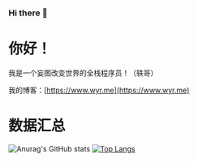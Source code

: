 ### Hi there 👋
# 你好！

我是一个妄图改变世界的全栈程序员！（轶哥）

我的博客：[https://www.wyr.me](https://www.wyr.me)

# 数据汇总

![Anurag's GitHub stats](https://github-readme-stats.vercel.app/api?username=yi-ge&theme=dark&show_icons=true&locale=cn&hide_title=true)
[![Top Langs](https://github-readme-stats.vercel.app/api/top-langs/?username=yi-ge&layout=compact&locale=cn&theme=dark)](https://github.com/anuraghazra/github-readme-stats)

